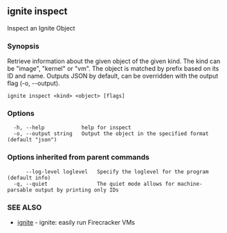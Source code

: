 ## ignite inspect

Inspect an Ignite Object

### Synopsis


Retrieve information about the given object of the given kind.
The kind can be "image", "kernel" or "vm". The object is matched
by prefix based on its ID and name. Outputs JSON by default, can
be overridden with the output flag (-o, --output).


```
ignite inspect <kind> <object> [flags]
```

### Options

```
  -h, --help            help for inspect
  -o, --output string   Output the object in the specified format (default "json")
```

### Options inherited from parent commands

```
      --log-level loglevel   Specify the loglevel for the program (default info)
  -q, --quiet                The quiet mode allows for machine-parsable output by printing only IDs
```

### SEE ALSO

* [ignite](ignite.md)	 - ignite: easily run Firecracker VMs

